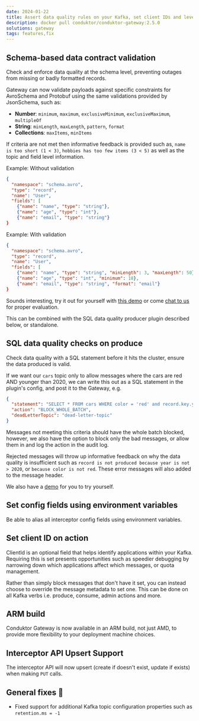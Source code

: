 ```yaml
---
date: 2024-01-22
title: Assert data quality rules on your Kafka, set client IDs and leverage ARM builds
description: docker pull conduktor/conduktor-gateway:2.5.0
solutions: gateway
tags: features,fix
---
```


## Schema-based data contract validation

Check and enforce data quality at the schema level, preventing outages from missing or badly formatted records.

Gateway can now validate payloads against specific constraints for AvroSchema and Protobuf using the same validations provided by JsonSchema, such as:

- **Number**: `minimum`, `maximum`, `exclusiveMinimum`, `exclusiveMaximum`, `multipleOf`
- **String**: `minLength`, `maxLength`, `pattern`, `format`
- **Collections**: `maxItems`, `minItems`

If criteria are not met then informative feedback is provided such as, `name is too short (1 < 3)`, `hobbies has too few items (3 < 5)` as well as the topic and field level information.

Example: Without validation

```json
{
  "namespace": "schema.avro",
  "type": "record",
  "name": "User",
  "fields": [
    {"name": "name", "type": "string"},
    {"name": "age", "type": "int"},
    {"name": "email", "type": "string"}
}
```

Example: With validation

```json
{
  "namespace": "schema.avro",
  "type": "record",
  "name": "User",
  "fields": [
    {"name": "name", "type": "string", "minLength": 3, "maxLength": 50},
    {"name": "age", "type": "int", "minimum": 18},
    {"name": "email", "type": "string", "format": "email"}
}
```

Sounds interesting, try it out for yourself with [this demo](https://github.com/conduktor/conduktor-gateway-demos/blob/main/safeguard-validate-schema-payload-json/Readme.md?utm_source=changelog&utm_medium=webpage&utm_campaign=data_quality_24) or come [chat to us](https://www.conduktor.io/contact/sales/?utm_source=changelog&utm_medium=webpage&utm_campaign=data_quality_24) for proper evaluation.

This can be combined with the SQL data quality producer plugin described below, or standalone.

## SQL data quality checks on produce

Check data quality with a SQL statement before it hits the cluster, ensure the data produced is valid.

If we want our `cars` topic only to allow messages where the cars are red AND younger than 2020, we can write this out as a SQL statement in the plugin's config, and post it to the Gateway, e.g.

```json
{
  "statement": "SELECT * FROM cars WHERE color = 'red' and record.key.year > 2020",
  "action": "BLOCK_WHOLE_BATCH",
  "deadLetterTopic": "dead-letter-topic"
}
```

Messages not meeting this criteria should have the whole batch blocked, however, we also have the option to block only the bad messages, or allow them in and log the action in the audit log.

Rejected messages will throw up informative feedback on why the data quality is insufficient such as `record is not produced because year is not > 2020`, or `because color is not red`. These error messages will also added to the message header.

We also have a [demo](https://github.com/conduktor/conduktor-gateway-demos/tree/main/sql-data-quality-producer?utm_source=changelog&utm_medium=webpage&utm_campaign=data_quality_24) for you to try yourself.

## Set config fields using environment variables

Be able to alias all interceptor config fields using environment variables.

## Set client ID on action

ClientId is an optional field that helps identify applications within your Kafka. Requiring this is set presents opportunities such as speedier debugging by narrowing down which applications affect which messages, or quota management.

Rather than simply block messages that don't have it set, you can instead choose to override the message metadata to set one. This can be done on all Kafka verbs i.e. produce, consume, admin actions and more.

## ARM build

Conduktor Gateway is now available in an ARM build, not just AMD, to provide more flexibility to your deployment machine choices.

## Interceptor API Upsert Support

The interceptor API will now upsert (create if doesn't exist, update if exists) when making `PUT` calls.

## General fixes 🔨

- Fixed support for additional Kafka topic configuration properties such as `retention.ms = -1`
